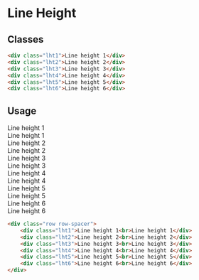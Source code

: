 # Line Height

## Classes
```html
<div class="lht1">Line height 1</div>
<div class="lht2">Line height 2</div>
<div class="lht3">Line height 3</div>
<div class="lht4">Line height 4</div>
<div class="lht5">Line height 5</div>
<div class="lht6">Line height 6</div>
```

## Usage
<div class="row row-spacer">
    <div class="lht1">Line height 1<br>Line height 1</div>
    <div class="lht2">Line height 2<br>Line height 2</div>
    <div class="lht3">Line height 3<br>Line height 3</div>
    <div class="lht4">Line height 4<br>Line height 4</div>
    <div class="lht5">Line height 5<br>Line height 5</div>
    <div class="lht6">Line height 6<br>Line height 6</div>
</div>

```html
<div class="row row-spacer">
    <div class="lht1">Line height 1<br>Line height 1</div>
    <div class="lht2">Line height 2<br>Line height 2</div>
    <div class="lht3">Line height 3<br>Line height 3</div>
    <div class="lht4">Line height 4<br>Line height 4</div>
    <div class="lht5">Line height 5<br>Line height 5</div>
    <div class="lht6">Line height 6<br>Line height 6</div>
</div>
```